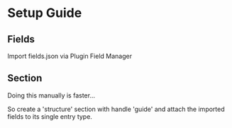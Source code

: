 # Setup Guide

## Fields

Import fields.json via Plugin Field Manager

## Section

Doing this manually is faster...

So create a 'structure' section with handle 'guide' and attach the imported fields to its
single entry type.

